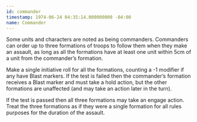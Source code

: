 ```yaml
---
id: commander
timestamp: 1974-06-24 04:35:14.000000000 -04:00
name: Commander
---
```

<p>Some units and characters are noted as being commanders. Commanders can order up to three formations of troops to follow them when they make an assault, as long as all the formations have at least one unit within 5cm of a unit from the commander&rsquo;s formation.</p>

<p>Make a single initiative roll for all the formations, counting a -1 modifier if any have Blast markers. If the test is failed then the commander&rsquo;s formation receives a Blast marker and must take a hold action, but the other formations are unaffected (and may take an action later in the turn).</p>

<p>If the test is passed then all three formations may take an engage action. Treat the three formations as if they were a single formation for all rules purposes for the duration of the assault.</p>
